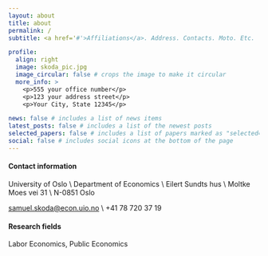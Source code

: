```yaml
---
layout: about
title: about
permalink: /
subtitle: <a href='#'>Affiliations</a>. Address. Contacts. Moto. Etc.

profile:
  align: right
  image: skoda_pic.jpg
  image_circular: false # crops the image to make it circular
  more_info: >
    <p>555 your office number</p>
    <p>123 your address street</p>
    <p>Your City, State 12345</p>

news: false # includes a list of news items
latest_posts: false # includes a list of the newest posts
selected_papers: false # includes a list of papers marked as "selected={true}"
social: false # includes social icons at the bottom of the page
---
```

#### Contact information

University of Oslo \\
Department of Economics \\
Eilert Sundts hus \\
Moltke Moes vei 31 \\
N-0851 Oslo

<a href="mailto:samuel.skoda@econ.uio.no"> samuel.skoda@econ.uio.no </a> \\
+41 78 720 37 19


#### Research fields

Labor Economics, Public Economics
